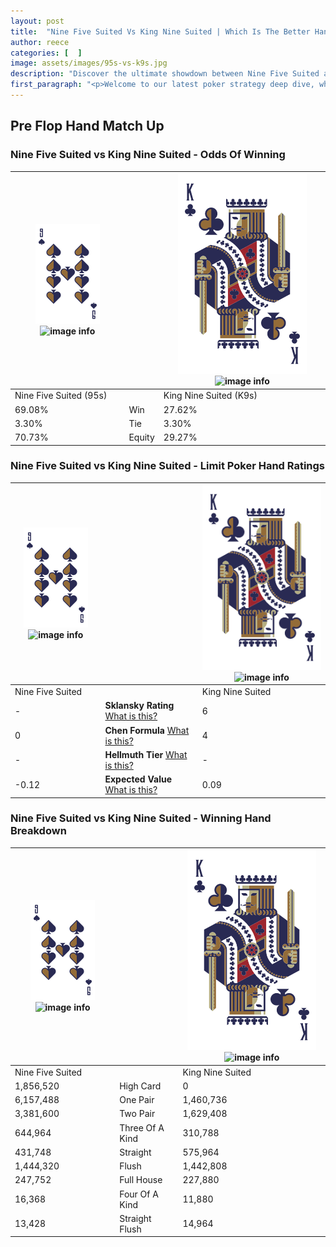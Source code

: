 ```yaml
---
layout: post
title:  "Nine Five Suited Vs King Nine Suited | Which Is The Better Hand In Poker? A Complete Guide"
author: reece
categories: [  ]
image: assets/images/95s-vs-k9s.jpg
description: "Discover the ultimate showdown between Nine Five Suited and King Nine Suited in poker! Uncover the odds, strategies, and scenarios where one hand triumphs over the other. Get ready to up your poker game with this thrilling analysis."
first_paragraph: "<p>Welcome to our latest poker strategy deep dive, where we're pitting two distinct hands against each other in a high-stakes showdown: Nine Five Suited vs King Nine Suited.</p><p>In the dynamic world of poker, every decision counts, and knowing which hand holds the upper hand is key to your success at the table.</p><p>In this article, we'll dissect these two hands, explore the scenarios where one dominates the other, and equip you with the knowledge to make strategic choices that can tip the odds in your favor.</p><p>Get ready to unravel the intriguing dynamics of these poker hands and elevate your game to new heights.</p>"
---
```




[comment]: # (sp0)

## Pre Flop Hand Match Up

<div class="table hand-ratings" markdown="1"> 



### Nine Five Suited vs King Nine Suited - Odds Of Winning


    
| ![image info](assets/images/hand1/9.png) ![image info](assets/images/hand1/5s.png) |  | ![image info](assets/images/hand2/K.png) ![image info](assets/images/hand2/9s.png) |
| -------- | -------- | -------- |
| Nine Five Suited (95s) |  | King Nine Suited (K9s) |
| 69.08% | Win | 27.62% |
| 3.30% | Tie | 3.30% |
| 70.73% | Equity | 29.27% |




[comment]: # (sp1)



### Nine Five Suited vs King Nine Suited - Limit Poker Hand Ratings


    
| ![image info](assets/images/hand1/9.png) ![image info](assets/images/hand1/5s.png) |  | ![image info](assets/images/hand2/K.png) ![image info](assets/images/hand2/9s.png) |
| -------- | -------- | -------- |
| Nine Five Suited |  | King Nine Suited |
| - | **Sklansky Rating** [What is this?](/sklansky-rating-explained) | 6 |
| 0 | **Chen Formula** [What is this?](/chen-formula-explained) | 4 |
| - | **Hellmuth Tier** [What is this?](/Hellmuth-tier-explained) | - |
| -0.12 | **Expected Value** [What is this?](/expected-value-explained) | 0.09 |




[comment]: # (sp2)



### Nine Five Suited vs King Nine Suited - Winning Hand Breakdown


    
| ![image info](assets/images/hand1/9.png) ![image info](assets/images/hand1/5s.png) |  | ![image info](assets/images/hand2/K.png) ![image info](assets/images/hand2/9s.png) |
| -------- | -------- | -------- |
| Nine Five Suited |  | King Nine Suited |
| 1,856,520 | High Card | 0 |
| 6,157,488 | One Pair | 1,460,736 |
| 3,381,600 | Two Pair | 1,629,408 |
| 644,964 | Three Of A Kind | 310,788 |
| 431,748 | Straight | 575,964 |
| 1,444,320 | Flush | 1,442,808 |
| 247,752 | Full House | 227,880 |
| 16,368 | Four Of A Kind | 11,880 |
| 13,428 | Straight Flush | 14,964 |




[comment]: # (sp3)



</div>

[comment]: # (sp4)



[comment]: # (sp5)

